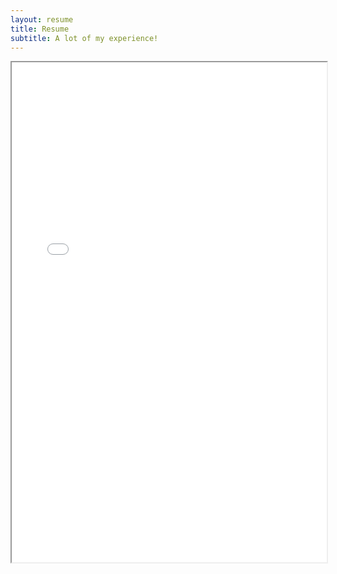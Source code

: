 ```yaml
---
layout: resume
title: Resume
subtitle: A lot of my experience!
---
```




<div id="html" markdown="0">
	<iframe width="100%" height="800" src="../assets/img/resume.pdf">
		<p><a href="../assets/img/resume.pdf">Click here to download resume.</a></p>
	</iframe>
</div>


